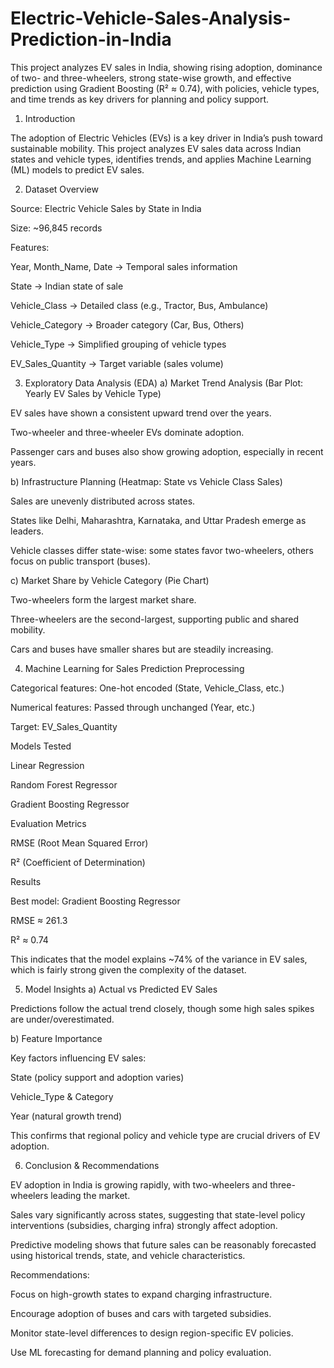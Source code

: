 # Electric-Vehicle-Sales-Analysis-Prediction-in-India
This project analyzes EV sales in India, showing rising adoption, dominance of two- and three-wheelers, strong state-wise growth, and effective prediction using Gradient Boosting (R² ≈ 0.74), with policies, vehicle types, and time trends as key drivers for planning and policy support.
1. Introduction

The adoption of Electric Vehicles (EVs) is a key driver in India’s push toward sustainable mobility. This project analyzes EV sales data across Indian states and vehicle types, identifies trends, and applies Machine Learning (ML) models to predict EV sales.

2. Dataset Overview

Source: Electric Vehicle Sales by State in India

Size: ~96,845 records

Features:

Year, Month_Name, Date → Temporal sales information

State → Indian state of sale

Vehicle_Class → Detailed class (e.g., Tractor, Bus, Ambulance)

Vehicle_Category → Broader category (Car, Bus, Others)

Vehicle_Type → Simplified grouping of vehicle types

EV_Sales_Quantity → Target variable (sales volume)

3. Exploratory Data Analysis (EDA)
a) Market Trend Analysis (Bar Plot: Yearly EV Sales by Vehicle Type)

EV sales have shown a consistent upward trend over the years.

Two-wheeler and three-wheeler EVs dominate adoption.

Passenger cars and buses also show growing adoption, especially in recent years.

b) Infrastructure Planning (Heatmap: State vs Vehicle Class Sales)

Sales are unevenly distributed across states.

States like Delhi, Maharashtra, Karnataka, and Uttar Pradesh emerge as leaders.

Vehicle classes differ state-wise: some states favor two-wheelers, others focus on public transport (buses).

c) Market Share by Vehicle Category (Pie Chart)

Two-wheelers form the largest market share.

Three-wheelers are the second-largest, supporting public and shared mobility.

Cars and buses have smaller shares but are steadily increasing.

4. Machine Learning for Sales Prediction
Preprocessing

Categorical features: One-hot encoded (State, Vehicle_Class, etc.)

Numerical features: Passed through unchanged (Year, etc.)

Target: EV_Sales_Quantity

Models Tested

Linear Regression

Random Forest Regressor

Gradient Boosting Regressor

Evaluation Metrics

RMSE (Root Mean Squared Error)

R² (Coefficient of Determination)

Results

Best model: Gradient Boosting Regressor

RMSE ≈ 261.3

R² ≈ 0.74

This indicates that the model explains ~74% of the variance in EV sales, which is fairly strong given the complexity of the dataset.

5. Model Insights
a) Actual vs Predicted EV Sales

Predictions follow the actual trend closely, though some high sales spikes are under/overestimated.

b) Feature Importance

Key factors influencing EV sales:

State (policy support and adoption varies)

Vehicle_Type & Category

Year (natural growth trend)

This confirms that regional policy and vehicle type are crucial drivers of EV adoption.

6. Conclusion & Recommendations

EV adoption in India is growing rapidly, with two-wheelers and three-wheelers leading the market.

Sales vary significantly across states, suggesting that state-level policy interventions (subsidies, charging infra) strongly affect adoption.

Predictive modeling shows that future sales can be reasonably forecasted using historical trends, state, and vehicle characteristics.

Recommendations:

Focus on high-growth states to expand charging infrastructure.

Encourage adoption of buses and cars with targeted subsidies.

Monitor state-level differences to design region-specific EV policies.

Use ML forecasting for demand planning and policy evaluation.
